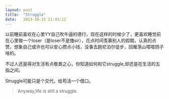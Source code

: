 ```yaml
---
layout: post
title:  "Struggle"
date:   2013-10-15 21:43:12
---
```


以前睡前喜欢在心里YY自己吹牛逼的德行，现在这样的时候少了，更喜欢睡觉前在心里做一个loser（是loser不是撸sir），花点时间羡慕别人的假期，认真的点赞，想象自己或许也可以安心攒点小钱，没事去趟尼泊尔徒步，回雁荡山喂喂鸽子啥的。

不过人还是得对生活有点敬畏之心，你知道如何和它struggle,却还是在生活的五指之间。

Struggle可能只是个交代，给苟活一个借口。

>Anyway,life is still a struggle.